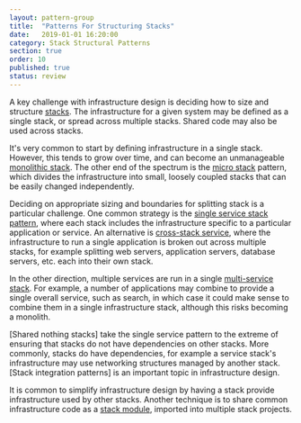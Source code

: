 ```yaml
---
layout: pattern-group
title:  "Patterns For Structuring Stacks"
date:   2019-01-01 16:20:00
category: Stack Structural Patterns
section: true
order: 10
published: true
status: review
---
```


A key challenge with infrastructure design is deciding how to size and structure [stacks](/patterns/core-stack/). The infrastructure for a given system may be defined as a single stack, or spread across multiple stacks. Shared code may also be used across stacks.

It's very common to start by defining infrastructure in a single stack. However, this tends to grow over time, and can become an unmanageable [monolithic stack](monolithic-stack.html). The other end of the spectrum is the [micro stack](micro-stack.html) pattern, which divides the infrastructure into small, loosely coupled stacks that can be easily changed independently.

Deciding on appropriate sizing and boundaries for splitting stack is a particular challenge. One common strategy is the [single service stack pattern](single-service-stack.html), where each stack includes the infrastructure specific to a particular application or service. An alternative is [cross-stack service](cross-stack-service.html), where the infrastructure to run a single application is broken out across multiple stacks, for example splitting web servers, application servers, database servers, etc. each into their own stack.

In the other direction, multiple services are run in a single [multi-service stack](multi-service-stack.html). For example, a number of applications may combine to provide a single overall service, such as search, in which case it could make sense to combine them in a single infrastructure stack, although this risks becoming a monolith.

[Shared nothing stacks] take the single service pattern to the extreme of ensuring that stacks do not have dependencies on other stacks. More commonly, stacks do have dependencies, for example a service stack's infrastructure may use networking structures managed by another stack. [Stack integration patterns] is an important topic in infrastructure design.

It is common to simplify infrastructure design by having a stack provide infrastructure used by other stacks. Another technique is to share common infrastructure code as a [stack module](/patterns/core-stack/stack-code-module.html), imported into multiple stack projects.
